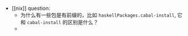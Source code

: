 - [[nix]] question:
	- 为什么有一些包是有前缀的，比如 `haskellPackages.cabal-install`, 它和 `cabal-install` 的区别是什么？
	-